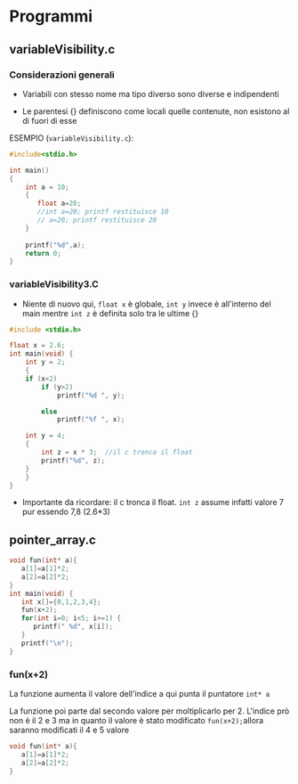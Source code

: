 # Programmi

## variableVisibility.c

### Considerazioni generali

- Variabili con stesso nome ma tipo diverso sono diverse e indipendenti

- Le parentesi {} definiscono come locali quelle contenute, non esistono al di fuori di esse


ESEMPIO (`variableVisibility.c`):

```c
#include<stdio.h>

int main()
{
    int a = 10;
    {
       float a=20;
       //int a=20; printf restituisce 10
       // a=20; printf restituisce 20
    }
    
    printf("%d",a);
    return 0;
}

```
### variableVisibility3.C

- Niente di nuovo qui, `float x` è globale, `int y` invece è all'interno del main mentre `int z` è definita solo tra le ultime {}

```c
#include <stdio.h>

float x = 2.6;
int main(void) {
    int y = 2;
    {
    if (x<2)
        if (y>2)
            printf("%d ", y); 

        else
            printf("%f ", x);

    int y = 4;
    {
        int z = x * 3;  //il c tronca il float
        printf("%d", z);
    }
    }
}
```

- Importante da ricordare: il c tronca il float. `int z` assume infatti valore 7 pur essendo 7,8 (2.6*3)
## pointer_array.c

```c
void fun(int* a){
   a[1]=a[1]*2;
   a[2]=a[2]*2; 
}
int main(void) {
   int x[]={0,1,2,3,4}; 
   fun(x+2);      
   for(int i=0; i<5; i+=1) {
      printf(" %d", x[i]);
   }
   printf("\n"); 
}
```
### fun(x+2)

La funzione aumenta il valore dell'indice a qui punta il puntatore `int* a`

La funzione poi parte dal secondo valore per moltiplicarlo per 2. L'indice prò non è il 2 e 3 ma in quanto il valore è stato modificato `fun(x+2);`allora saranno modificati il 4 e 5 valore

```c
void fun(int* a){
   a[1]=a[1]*2;
   a[2]=a[2]*2; 
}
```

